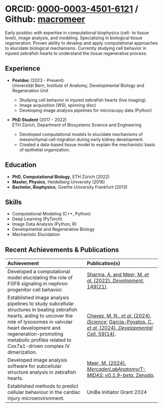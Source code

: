 # ORCID: [0000-0003-4501-6121](https://orcid.org/0000-0003-4501-6121) / Github: [macromeer](https://github.com/macromeer)

Early postdoc with expertise in computational biophysics (cell- to tissue level), image analysis, and modeling. Specializing in biological tissue regeneration. Proven ability to develop and apply computational approaches to elucidate biological mechanisms. Currently studying cell behavior in injured zebrafish hearts to understand the tissue regenerative process.

## **Experience**
- **Postdoc** (2023 - Present)  
  Universität Bern, Institute of Anatomy, Developmental Biology and Regeneration Unit
    * Studying cell behavior in injured zebrafish hearts (live imaging)
    * Image acquisition (WSI, spinning disc)
    * Developing image analysis pipelines for microscopy data (Python)

- **PhD Student** (2017 - 2022)  
  ETH Zürich, Department of Biosystems Science and Engineering
    * Developed computational models to elucidate mechanisms of mesenchymal cell migration during early kidney development.
    * Created a data-based tissue model to explain the mechanistic basis of epithelial organization.

## **Education**
- **PhD, Computational Biology**, ETH Zürich (2022)
- **Master, Physics**, Heidelberg University (2016)
- **Bachelor, Biophysics**, Goethe University Frankfurt (2013)

## **Skills**
*   Computational Modeling (C++, Python)
*   Deep Learning (PyTorch)
*   Image Data Analysis (Python, R)
*   Developmental and Regenerative Biology
*   Mechanistic Elucidation

## **Recent Achievements & Publications**

| Achievement                                                                                                                                                                                                                                                           | Publication(s)                                                                                                                                                                                                              |
| :-------------------------------------------------------------------------------------------------------------------------------------------------------------------------------------------------------------------------------------------------------------------- | :-------------------------------------------------------------------------------------------------------------------------------------------------------------------------------------------------------------------------- |
| Developed a computational model elucidating the role of FGF8 signaling in nephron progenitor cell behavior.                                                                                                                                                           | [Sharma, A. and Meer, M. *et al.* (2022). *Development*, 149(21)](https://doi.org/10.1242/dev.201012).                                                                                                                                                                         |
| Established image analysis pipelines to study subcellular structures in beating zebrafish hearts, aiding to uncover the role of lysosomes in valvular heart development and regeneration-promoting metabolic profiles related to Cox7a1-driven complex IV dimerization. | [Chavez, M. N., *et al.* (2024), *iScience*](https://doi.org/10.1016/j.isci.2024.111406); [García-Poyatos, C., *et al.* (2024), *Developmental Cell*, 59(14)](https://doi.org/10.1016/j.devcel.2024.04.012).                                                                                                             |
| Developed image analysis software for subcellular structure analysis in zebrafish hearts.                                                                                                                                                                           | [Meer, M. (2024). *MercaderLabAnatomy/T-MIDAS: v0.1.9-beta*. Zenodo](https://doi.org/10.5281/zenodo.10728503).                                                                                                                                                        |
| Established methods to predict cellular behaviour in the cardiac injury microenvironment.                                                                                                                                                                           | UniBe Initiator Grant 2024                                                                                                                                                       |

